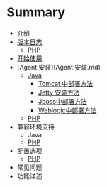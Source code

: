 # Summary

* [介绍](README.md)
* [版本日志](版本日志.md)
   * [PHP](php-release-note.md)
* [开始使用](kai-shi-shi-yongmd.md)
* [Agent 安装](Agent 安装.md)
   * [Java](java-agent-installmd.md)
       * [Tomcat 中部署方法](tomcat_zhong_bu_shu_fang_fa.md)
       * [Jetty 安装方法](jetty_an_zhuang_fang_fa.md)
       * [Jboss中部署方法](jbosszhong_bu_shu_fang_fa.md)
       * [Weblogic中部署方法](weblogiczhong_bu_shu_fang_fa.md)
   * [PHP](php-agent-install.md)
* 兼容环境支持
   * Java
   * [PHP](php-compatible.md)
* 配置选项
   * [PHP](php-option.md)
* 常见问题
* 功能详述

